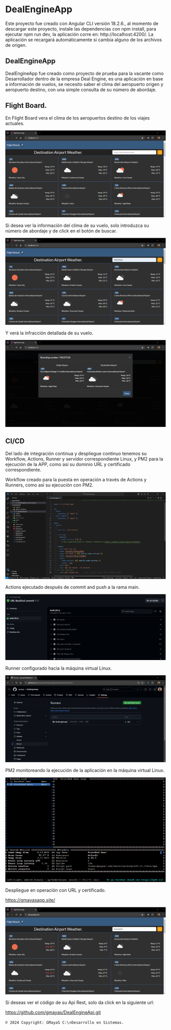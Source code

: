 # DealEngineApp

Este proyecto fue creado con Angular CLI versión 18.2.6., al momento de descargar este proyecto, instale las dependencias con npm install, para ejecutar npm run dev, la aplicación corre en: http://localhost:4200/. La aplicación se recargará automáticamente si cambia alguno de los archivos de origen.

## DealEngineApp

DealEngineApp fue creado como proyecto de prueba para la vacante como Desarrollador dentro de la empresa Deal Engine, es una aplicación en base a información de vuelos, se necesito saber el clima del aeropuerto origen y aeropuerto destino, con una simple consulta de su número de abordaje.

## Flight Board.

En Flight Board vera el clima de los aeropuertos destino de los viajes actuales.

![](/imagenes/01.png)

Si desea ver la información del clima de su vuelo, solo introduzca su número de abordaje y de click en el botón de buscar.

![](/imagenes/02.png)

Y verá la infracción detallada de su vuelo.

![](/imagenes/03.png)

## CI/CD

Del lado de integración continua y despliegue continuo tenemos su Workflow, Actions, Runner y servidor correspondiente Linux, y PM2 para la ejecución de la APP, como así su dominio URL y certificado correspondiente.

Workflow creado para la puesta en operación a través de Actions y Runners, como así su ejecución con PM2.

![](/imagenes/04.png)

Actions ejecutado después de commit and push a la rama main.

![](/imagenes/05.png)

Runner configurado hacia la máquina virtual Linux.

![](/imagenes/06.png)

PM2 monitoreando la ejecución de la aplicación en la máquina virtual Linux. 

![](/imagenes/07.png)

Despliegue en operación con URL y certificado.

https://gmayasapp.site/

![](/imagenes/08.png)

Si deseas ver el código de su Api Rest, solo da click en la siguiente url:

https://github.com/gmayas/DealEngineApi.git

`© 2024 Copyright: GMayaS C:\>Desarrollo en Sistemas.`
